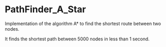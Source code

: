 # PathFinder_A_Star
Implementation of the algorithm A* to find the shortest route between two nodes.

It finds the shortest path between 5000 nodes in less than 1 second.
